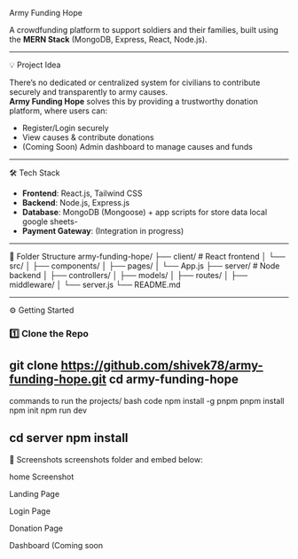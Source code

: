  Army Funding Hope

A crowdfunding platform to support soldiers and their families, built using the **MERN Stack** (MongoDB, Express, React, Node.js).

-------------------------------------------------------------------------------------------------------------------------------------------

💡 Project Idea

There’s no dedicated or centralized system for civilians to contribute securely and transparently to army causes.  
**Army Funding Hope** solves this by providing a trustworthy donation platform, where users can:
- Register/Login securely
- View causes & contribute donations
- (Coming Soon) Admin dashboard to manage causes and funds

------------------------------------------------------------------------------------------------------------------------------------------------
🛠️ Tech Stack

- **Frontend**: React.js, Tailwind CSS
- **Backend**: Node.js, Express.js
- **Database**: MongoDB (Mongoose)  + app scripts for store data local google sheets-  
- **Payment Gateway**: (Integration in progress)

----------------------------------------------------------------------------------------------------------------------------------------------

📁 Folder Structure
army-funding-hope/ ├── client/ # React frontend
                  │ └── src/ │
                  ├── components/ 
                  │ ├── pages/ │ 
                  └── App.js 
                  ├── server/ # Node backend │
                  ├── controllers/
                  │ 
                  ├── models/ 
                  │
                  ├── routes/ 
                  │ 
                  ├── middleware/ 
                  │ └── server.js 
                  └── README.md

----------------------------------------------------------------------------------------------------------------------------------------------
⚙️ Getting Started

### 1️⃣ Clone the Repo
git clone https://github.com/shivek78/army-funding-hope.git
cd army-funding-hope
---------------------------------------------------------------------------------------------------------------
commands to run the projects/ bash code
npm install -g pnpm
pnpm install
npm init
npm run dev

cd server
npm install
------------------------------------------------------------------------------------------------------
📸 Screenshots
screenshots folder and embed below:

home Screenshot

Landing Page

Login Page

Donation Page	

Dashboard (Coming soon
